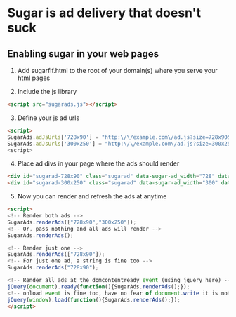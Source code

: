 # Sugar is ad delivery that doesn't suck

## Enabling sugar in your web pages

1. Add sugarfif.html to the root of your domain(s) where you serve your html pages

2. Include the js library

```html
<script src="sugarads.js"></script>
```

3. Define your js ad urls

```html
<script>
SugarAds.adJsUrls['728x90'] = "http:\/\/example.com\/ad.js?size=728x90&var1=val1&var2=val2";
SugarAds.adJsUrls['300x250'] = "http:\/\/example.com\/ad.js?size=300x250&var1=val1&var2=val2";
<script>
```

4. Place ad divs in your page where the ads should render

```html
<div id="sugarad-728x90" class="sugarad" data-sugar-ad_width="728" data-sugar-ad_height="90"></div>
<div id="sugarad-300x250" class="sugarad" data-sugar-ad_width="300" data-sugar-ad_height="250"></div>
```
5. Now you can render and refresh the ads at anytime

```html
<script>
<!-- Render both ads -->
SugarAds.renderAds(["728x90","300x250"]);
<!-- Or, pass nothing and all ads will render -->
SugarAds.renderAds();

<!-- Render just one -->
SugarAds.renderAds(["728x90"]);
<!-- For just one ad, a string is fine too -->
SugarAds.renderAds("728x90");

<!-- Render all ads at the domcontentready event (using jquery here) -->
jQuery(document).ready(function(){SugarAds.renderAds();});
<!-- onload event is fine too, have no fear of document.write it is not a problem -->
jQuery(window).load(function(){SugarAds.renderAds();});
</script>